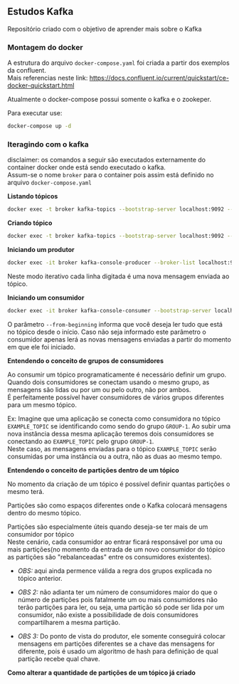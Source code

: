 ## Estudos Kafka

Repositório criado com o objetivo de aprender mais sobre o Kafka


### Montagem do docker

A estrutura do arquivo `docker-compose.yaml` foi criada a partir dos exemplos da confluent. <br>
Mais referencias neste link: https://docs.confluent.io/current/quickstart/ce-docker-quickstart.html

Atualmente o docker-compose possui somente o kafka e o zookeper.

Para executar use: 
```sh
docker-compose up -d
``` 


### Iteragindo com o kafka

disclaimer: os comandos a seguir são executados externamente do container docker onde está sendo executado o kafka. <br>
Assum-se o nome `broker` para o container pois assim está definido no arquivo `docker-compose.yaml`



**Listando tópicos**
```sh
docker exec -t broker kafka-topics --bootstrap-server localhost:9092 --list
```

**Criando tópico**
```sh
docker exec -t broker kafka-topics --bootstrap-server localhost:9092 --create --replication-factor 1 --partitions 1 --topic EXAMPLE_TOPIC
```

**Iniciando um produtor**
```sh
docker exec -it broker kafka-console-producer --broker-list localhost:9092 --topic EXAMPLE_TOPIC
```
Neste modo iterativo cada linha digitada é uma nova mensagem enviada ao tópico.

**Iniciando um consumidor**
```sh
docker exec -it broker kafka-console-consumer --bootstrap-server localhost:9092 --topic EXAMPLE_TOPIC --from-beginning
```
O parâmetro `--from-beginning` informa que você deseja ler tudo que está no tópico desde o início. Caso não seja informado este parâmetro o consumidor apenas lerá as novas mensagens enviadas a partir do momento em que ele foi iniciado.


**Entendendo o conceito de grupos de consumidores**

Ao consumir um tópico programaticamente é necessário definir um grupo.
Quando dois consumidores se conectam usando o mesmo grupo, as mensagens são lidas ou por um ou pelo outro, não por ambos.<br>
É perfeitamente possível haver consumidores de vários grupos diferentes para um mesmo tópico.<br>


Ex: Imagine que uma aplicação se conecta como consumidora no tópico `EXAMPLE_TOPIC` se identificando como sendo do grupo `GROUP-1`.
Ao subir uma nova instância dessa mesma aplicação teremos dois consumidores se conectando ao `EXAMPLE_TOPIC` pelo grupo `GROUP-1`.<br>
Neste caso, as mensagens enviadas para o tópico `EXAMPLE_TOPIC` serão consumidas por uma instância ou a outra, não as duas ao mesmo tempo.



**Entendendo o conceito de partições dentro de um tópico**

No momento da criação de um tópico é possível definir quantas partições o mesmo terá.

Partições são como espaços diferentes onde o Kafka colocará mensagens dentro do mesmo tópico.

Partições são especialmente úteis quando deseja-se ter mais de um consumidor por tópico
<br>
Neste cenário, cada consumidor ao entrar ficará responsável por uma ou mais partições(no momento da entrada de um novo consumidor do tópico as partições são "rebalanceadas" entre os consumidores existentes).<br>


 - *OBS:* aqui ainda permence válida a regra dos grupos explicada no tópico anterior.

 - *OBS 2:* não adianta ter um número de consumidores maior do que o número de partições pois fatalmente um ou mais consumidores não terão partições para ler, ou seja, uma partição só pode ser lida por um consumidor, não existe a possibilidade de dois consumidores compartilharem a mesma partição.

 - *OBS 3:* Do ponto de vista do produtor, ele somente conseguirá colocar mensagens em partições diferentes se a chave das mensagens for diferente, pois é usado um algoritmo de hash para definição de qual partição recebe qual chave.



**Como alterar a quantidade de partições de um tópico já criado**









